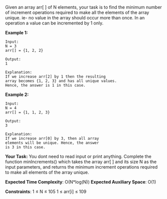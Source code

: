 Given an array arr[ ] of N elements, your task is to find the minimum number of increment operations required to make all the elements of the array unique. ie- no value in the array should occur more than once. In an operation a value can be incremented by 1 only.

**Example 1:**

~~~
Input:
N = 3
arr[] = {1, 2, 2}

Output:
1

Explanation:
If we increase arr[2] by 1 then the resulting
array becomes {1, 2, 3} and has all unique values.
Hence, the answer is 1 in this case.
~~~

**Example 2:**

~~~
Input:
N = 4
arr[] = {1, 1, 2, 3}

Output:
3

Explanation:
If we increase arr[0] by 3, then all array
elements will be unique. Hence, the answer
is 3 in this case.
~~~

**Your Task:**
You dont need to read input or print anything. Complete the function minIncrements() which takes the array arr[ ] and its size N as the input parameters, and returns the minimum increment operations required to make all elements of the array unique.

**Expected Time Complexity**: O(N*log(N))
**Expected Auxiliary Space**: O(1)

**Constraints**:
1 ≤ N ≤ 105
1 ≤ arr[i] ≤ 109
